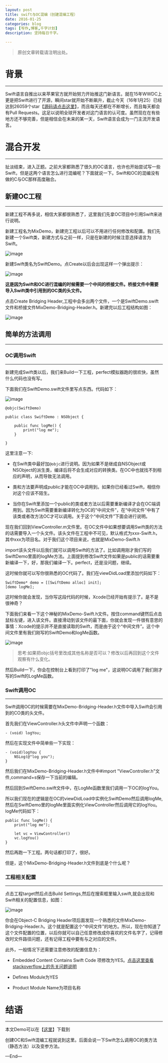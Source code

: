 ```yaml
---
layout: post
title: swift与OC混编（创建混编工程）
date: 2016-01-25
categories: blog
tags: [写作,博客,千字计划]
description: 坚持每日千字。

---
```


> 原创文章转载请注明出处。

# 背景
***

Swift语言自推出以来苹果官方就开始努力开始推这门新语言。就在15年WWDC上更是把Swift进行了开源，瞬间star就开始不断飙升，截止今天（16年1月25）已经达到26059个star【[源码请点击这里](https://github.com/apple/swift)】，而且每天还都在不断增长，而且每天都会有Pull Requests。这足以说明全球开发者对这门语言的认可度。虽然现在在有些地方还不够完善，但是相信会在未来的某一天，Swift语言会成为一门主流开发语言。

# 混合开发
***

扯淡结束，进入正题。之前大家都熟悉了很久的OC语言，也许也开始尝试写一些Swift，但是这两个语言怎么进行混编呢？下面就说一下。Swift和OC的混编没有做的C与OC那样高度融合。

## 新建OC工程
***
新建工程不再多说，相信大家都很熟悉了，这里我们先拿OC项目中引用Swift来进行说明。

新建工程名为MixDemo，新建完工程以后可以不用进行任何修改和配置。我们先新建一个Swift类，新建方式与之前一样，只是在新建的时候注意选择语言为Swift。

![image](http://img.blog.csdn.net/20160126001315529)

新建Swift类名为SwiftDemo。点Create以后会出现这样一个弹出提示：

![image](http://img.blog.csdn.net/20160126001407002)

 **这是因为Swift和OC进行混编的时候需要一个中间的桥接文件。桥接文件中需要导入Swift类中引用到的OC类的头文件。**
 
 点击Create Bridging Header,工程中会多出两个文件，一个是SwiftDemo.swift文件和桥接文件MixDemo-Bridging-Header.h。新建完以后工程结构如图：
 
 ![image](http://img.blog.csdn.net/20160126001445623)## 简单的方法调用
***### OC调用Swift
***新建完成Swift类以后，我们来Build一下工程，perfect模拟器跑的很欢快，虽然什么代码也没有写。
下面我们在SwiftDemo.swift文件里写点东西。代码如下：
![image](http://img.blog.csdn.net/20160126001513034)
	@objc(SwiftDemo)

	public class SwiftDemo : NSObject {
    
	    public func logMe() {
	        print("log me");
	    }
    
	}
	
这里注意一下:

* 在Swift类中最好加`@objc`进行说明。因为如果不是继成自NSObject或NSObject的派生类，编译后将不会生成对应的转换类。在OC中也就找不到相应的声明，从而导致无法调用。

* 类和方法要声明成public才能在OC中调用到。如果你已经看过Swift，相信你对这个应该不陌生。

* 当你在Swift里添加一个public的类或者方法以后需要重新编译才会在OC端调用到。因为Swift需要重新编译转化为OC的“中间文件”，在“中间文件”中有了该类或者改方法OC才可以调用。关于这个“中间文件”下面会进行说明。

现在我们回到ViewController.m文件里。在OC文件中如果想要调用Swift类的方法的话需要导入一个头文件。该头文件在工程中不可见，默认格式为xxx-Swift.h，其中xxx为项目名。对于我们这个项目来说，也就是MixDemo-Swift.h

import该头文件以后我们就可以调用Swift的方法了。比如调用刚才我们写的SwiftDemo里面的logMe方法。上面提到修改Swift文件如果是public的话需要重新编译一下，好，那我们编译一下。perfect，还是没问题，继续。

这时候你就可以写你很熟悉的OC代码了。我们在viewDidLoad里添加代码如下：

	SwiftDemo* demo = [[SwiftDemo alloc] init];
    [demo logMe];
    
这时候你就会发现，当你写这段代码的时候，Xcode已经开始有提示了。是不是很神奇？

下面我们来看一下这个神秘的MixDemo-Swift.h文件。按住command键然后点击鼠标左键，进入该文件。直接滑动到该文件的最下面，你就会发现一件很有意思的事情：Xcode的提示并不是直接读取的Swift，而是由于这个“中间文件”。这个中间文件里有我们刚写的SwiftDemo和logMe函数。

![image](http://img.blog.csdn.net/20160126001552733)

> 思考:如果把objc括号里改成其他名称是否可以？修改以后再回到这个文件观察有什么变化。
然后Build一下，你会在控制台上看到打印了"log me"，这说明OC调用了我们刚才写的Swift的LogMe函数。### Swift调用OC
***Swift调用OC的时候需要在MixDemo-Bridging-Header.h文件中导入Swift会引用到的CO类的头文件。
首先我们在ViewController.h头文件中声明一个函数：
	- (void) logYou;
然后在实现文件中简单些一下实现：
	- (void)logYou {
    	NSLog(@"log you");
	}
 然后我们在MixDemo-Bridging-Header.h文件中#import "ViewController.h"文件,command+s保存一下当前的编辑。然后回到SwiftDemo.swift文件中，在LogMe函数里我们调用一下OC的logYou。
所以我们现在的逻辑是在OC的viewDidLoad中实例化SwiftDemo然后调用logMe,然后在SwiftDemo里的logMe里面实例化ViewController然后调用它的logYou。logMe代码如下：
	public func logMe() {
        print("log me");
        
        let vc = ViewController()
        vc.logYou()
    }
    
 然后再跑一下工程。两句话都打印了，很好。
 
 但是，这个MixDemo-Bridging-Header.h文件到底是个什么呢？
 
### 工程相关配置
***点击工程target然后点击Build Settings,然后在搜索框里输入swift,就会出现和Swift相关的配置信息，如图：
![image](http://img.blog.csdn.net/20160126001619405)你会在Object-C Bridging Header项后面发现一个熟悉的文件MixDemo-Bridging-Header.h。这个就是配置这个“中间文件”的地方。所以，现在你知道了这个文件配置的位置，以后你就可以自己任意修改成你喜欢的文件名字了，记得修改时文件路径问题，还有记得工程中要有与之对应的文件。
此外，一般情况下还需要注意修改的配置信息为：
* Embedded Content Contains Swift Code 项修改为YES。[点击这里查看stackoverflow上的先关问题说明](http://stackoverflow.com/questions/24163870/what-does-the-embedded-content-contains-swift-code-build-setting-in-xcode-6-do)
* Defines Module为YES
* Product Module Name为项目名称
# 结语
***

本文Demo可以在【[这里](https://github.com/showhilllee/MixDemo)】下载到
创建OC和Swift混编工程就说到这里。后面会说一下Swift怎么调用OC的类方法（静态方法）以及变参方法。
—End—
